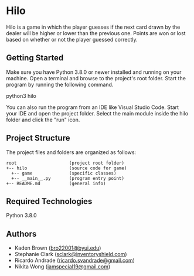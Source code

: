 # Hilo
Hilo is a game in which the player guesses if the next card drawn by the dealer will be higher or lower than the previous one. Points are won or lost based on whether or not the player guessed correctly.

## Getting Started
Make sure you have Python 3.8.0 or newer installed and running on your machine. Open a terminal and browse to the project's root folder. Start the program by running the following command.

python3 hilo 

You can also run the program from an IDE like Visual Studio Code. Start your IDE and open the project folder. Select the main module inside the hilo folder and click the "run" icon.

## Project Structure
The project files and folders are organized as follows:
```
root                    (project root folder)
+-- hilo                (source code for game)
  +-- game              (specific classes)
  +-- __main__.py       (program entry point)
+-- README.md           (general info)
```

## Required Technologies
Python 3.8.0

## Authors
* Kaden Brown (bro22001@byui.edu)
* Stephanie Clark (sclark@inventoryshield.com)
* Ricardo Andrade (ricardo.svandrade@gmail.com)
* Nikita Wong (iamspecial19@gmail.com)